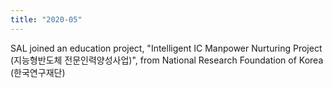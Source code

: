 ```yaml
---
title: "2020-05"
---
```


SAL joined an education project, "Intelligent IC Manpower Nurturing Project (지능형반도체 전문인력양성사업)", from National Research Foundation of Korea (한국연구재단)

